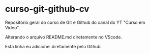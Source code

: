 # curso-git-github-cv

 Repositório geral do curso de Git e Github do canal do YT "Curso em Vídeo".

 Alterando o arquivo README.md diretamente no VScode.

 Esta linha eu adicionei diretamente pelo Github.
